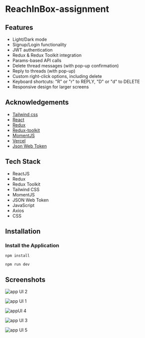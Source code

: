 
# ReachInBox-assignment 


## Features

- Light/Dark mode
- Signup/Login functionality
- JWT authentication
- Redux & Redux Toolkit integration
- Params-based API calls
- Delete thread messages (with pop-up confirmation)
- Reply to threads (with pop-up)
- Custom right-click options, including delete
- Keyboard shortcuts: "R" or "r" to REPLY, "D" or "d" to DELETE
- Responsive design for larger screens


## Acknowledgements


 - [Tailwind css](https://tailwindcss.com/)
 - [React](https://react.dev/)
 - [Redux](https://redux.js.org/)
 - [Redux-toolkit](https://redux-toolkit.js.org/)
 - [MomentJS](https://momentjs.com/)
 - [Vercel](https://vercel.com/)
 - [Json Web Token](https://www.npmjs.com/package/jsonwebtoken)


## Tech Stack 

- ReactJS
- Redux
- Redux Toolkit
- Tailwind CSS
- MomentJS
- JSON Web Token
- JavaScript
- Axios
- CSS

## Installation

### Install the Application

```npm install```


```npm run dev```


    
## Screenshots

![app UI 2](https://github.com/iam-riyaz/reachinbox_assignment/assets/97458162/ccd6af37-12e1-4d58-8f11-c72b8ebf44e7)

![app UI 1](https://github.com/iam-riyaz/reachinbox_assignment/assets/97458162/829f4277-07ba-41f8-bb61-094b3a3a367b)

![appUI 4](https://github.com/iam-riyaz/reachinbox_assignment/assets/97458162/75d62727-62b6-41fd-bcd7-d4090073523e)

![app UI 3](https://github.com/iam-riyaz/reachinbox_assignment/assets/97458162/f7ff28d4-7c2b-42fe-88ab-35a57cb61eb1)

![app UI 5](https://github.com/iam-riyaz/reachinbox_assignment/assets/97458162/4dbed535-aaf0-4f8f-9015-bd385a84c583)
